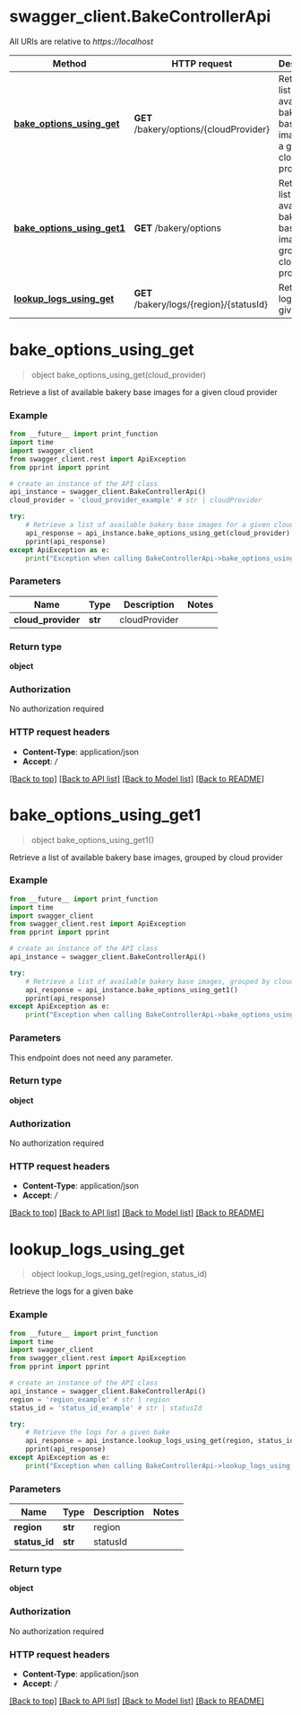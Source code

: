 # swagger_client.BakeControllerApi

All URIs are relative to *https://localhost*

Method | HTTP request | Description
------------- | ------------- | -------------
[**bake_options_using_get**](BakeControllerApi.md#bake_options_using_get) | **GET** /bakery/options/{cloudProvider} | Retrieve a list of available bakery base images for a given cloud provider
[**bake_options_using_get1**](BakeControllerApi.md#bake_options_using_get1) | **GET** /bakery/options | Retrieve a list of available bakery base images, grouped by cloud provider
[**lookup_logs_using_get**](BakeControllerApi.md#lookup_logs_using_get) | **GET** /bakery/logs/{region}/{statusId} | Retrieve the logs for a given bake


# **bake_options_using_get**
> object bake_options_using_get(cloud_provider)

Retrieve a list of available bakery base images for a given cloud provider

### Example
```python
from __future__ import print_function
import time
import swagger_client
from swagger_client.rest import ApiException
from pprint import pprint

# create an instance of the API class
api_instance = swagger_client.BakeControllerApi()
cloud_provider = 'cloud_provider_example' # str | cloudProvider

try:
    # Retrieve a list of available bakery base images for a given cloud provider
    api_response = api_instance.bake_options_using_get(cloud_provider)
    pprint(api_response)
except ApiException as e:
    print("Exception when calling BakeControllerApi->bake_options_using_get: %s\n" % e)
```

### Parameters

Name | Type | Description  | Notes
------------- | ------------- | ------------- | -------------
 **cloud_provider** | **str**| cloudProvider | 

### Return type

**object**

### Authorization

No authorization required

### HTTP request headers

 - **Content-Type**: application/json
 - **Accept**: */*

[[Back to top]](#) [[Back to API list]](../README.md#documentation-for-api-endpoints) [[Back to Model list]](../README.md#documentation-for-models) [[Back to README]](../README.md)

# **bake_options_using_get1**
> object bake_options_using_get1()

Retrieve a list of available bakery base images, grouped by cloud provider

### Example
```python
from __future__ import print_function
import time
import swagger_client
from swagger_client.rest import ApiException
from pprint import pprint

# create an instance of the API class
api_instance = swagger_client.BakeControllerApi()

try:
    # Retrieve a list of available bakery base images, grouped by cloud provider
    api_response = api_instance.bake_options_using_get1()
    pprint(api_response)
except ApiException as e:
    print("Exception when calling BakeControllerApi->bake_options_using_get1: %s\n" % e)
```

### Parameters
This endpoint does not need any parameter.

### Return type

**object**

### Authorization

No authorization required

### HTTP request headers

 - **Content-Type**: application/json
 - **Accept**: */*

[[Back to top]](#) [[Back to API list]](../README.md#documentation-for-api-endpoints) [[Back to Model list]](../README.md#documentation-for-models) [[Back to README]](../README.md)

# **lookup_logs_using_get**
> object lookup_logs_using_get(region, status_id)

Retrieve the logs for a given bake

### Example
```python
from __future__ import print_function
import time
import swagger_client
from swagger_client.rest import ApiException
from pprint import pprint

# create an instance of the API class
api_instance = swagger_client.BakeControllerApi()
region = 'region_example' # str | region
status_id = 'status_id_example' # str | statusId

try:
    # Retrieve the logs for a given bake
    api_response = api_instance.lookup_logs_using_get(region, status_id)
    pprint(api_response)
except ApiException as e:
    print("Exception when calling BakeControllerApi->lookup_logs_using_get: %s\n" % e)
```

### Parameters

Name | Type | Description  | Notes
------------- | ------------- | ------------- | -------------
 **region** | **str**| region | 
 **status_id** | **str**| statusId | 

### Return type

**object**

### Authorization

No authorization required

### HTTP request headers

 - **Content-Type**: application/json
 - **Accept**: */*

[[Back to top]](#) [[Back to API list]](../README.md#documentation-for-api-endpoints) [[Back to Model list]](../README.md#documentation-for-models) [[Back to README]](../README.md)

